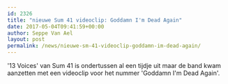 ```yaml
---
id: 2326
title: "nieuwe Sum 41 videoclip: Goddamn I'm Dead Again"
date: 2017-05-04T09:41:59+00:00
author: Seppe Van Ael
layout: post
permalink: /news/nieuwe-sm-41-videoclip-goddamn-im-dead-again/
---
```

'13 Voices' van Sum 41 is ondertussen al een tijdje uit maar de band kwam aanzetten met een videoclip voor het nummer 'Goddamn I'm Dead Again'.

&nbsp;